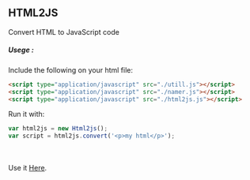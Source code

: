 ## HTML2JS
Convert HTML to JavaScript code

##### Usege : 
Include the following on your html file:
```html
<script type="application/javascript" src="./utill.js"></script>
<script type="application/javascript" src="./namer.js"></script>
<script type="application/javascript" src="./html2js.js"></script>
```

Run it with:
```javascript
var html2js = new Html2js();
var script = html2js.convert('<p>my html</p>');
```

\
\
Use it [Here](http://arnoneilat.github.io/HTML2JS/).
